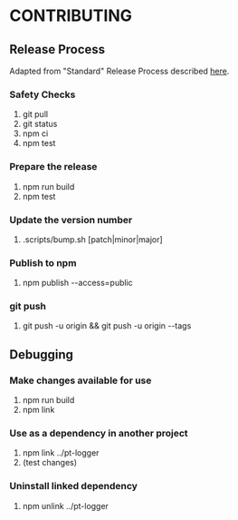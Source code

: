 # CONTRIBUTING

## Release Process

Adapted from "Standard" Release Process described [here](https://cloudfour.com/thinks/how-to-publish-an-updated-version-of-an-npm-package/).

### Safety Checks

1. git pull
1. git status
1. npm ci
1. npm test

### Prepare the release

1. npm run build
1. npm test

### Update the version number

1. .scripts/bump.sh [patch|minor|major]

### Publish to npm

1. npm publish --access=public

### git push

1. git push -u origin && git push -u origin --tags

## Debugging

### Make changes available for use

1. npm run build
1. npm link

### Use as a dependency in another project

1. npm link ../pt-logger
1. (test changes)

### Uninstall linked dependency

1. npm unlink ../pt-logger
